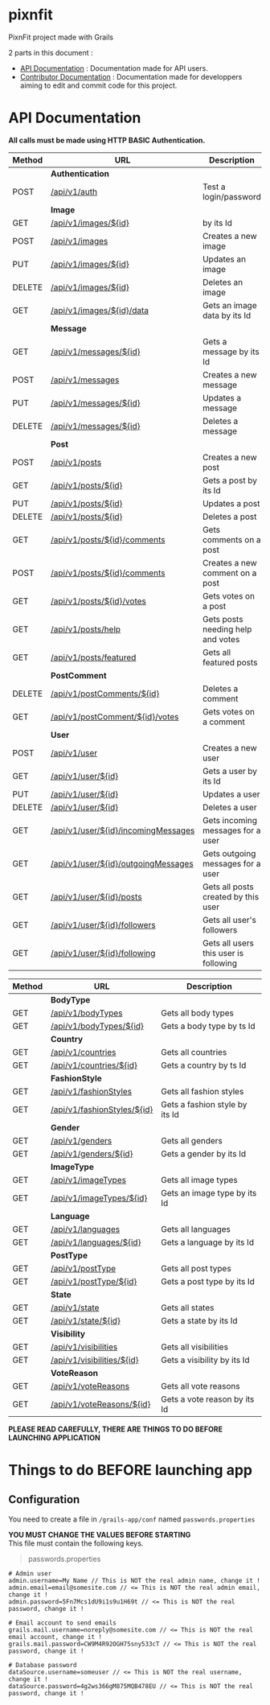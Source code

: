 # pixnfit
PixnFit project made with Grails

2 parts in this document :
 * [API Documentation](#API) : Documentation made for API users.
 * [Contributor Documentation](#Contrib) : Documentation made for developpers aiming to edit and commit code for this project.

<a name="API"></a>
# API Documentation

 **All calls must be made using HTTP BASIC Authentication.**

| Method | URL | Description |
|---|---|---|
|| **Authentication**  ||
| POST | [/api/v1/auth](doc/api/auth) | Test a login/password |
||  **Image**  ||
| GET | [/api/v1/images/${id}](doc/api/images#show) |  by its Id |
| POST | [/api/v1/images](doc/api/images#save) | Creates a new image |
| PUT | [/api/v1/images/${id}](doc/api/images#update) | Updates an image |
| DELETE | [/api/v1/images/${id}](doc/api/images#delete) | Deletes an image |
| GET | [/api/v1/images/${id}/data](doc/api/image#data) | Gets an image data by its Id|
||  **Message**  ||
| GET | [/api/v1/messages/${id}](doc/api/messages#show) | Gets a message by its Id |
| POST | [/api/v1/messages](doc/api/messages#save) | Creates a new message |
| PUT | [/api/v1/messages/${id}](doc/api/messages#update) | Updates a message |
| DELETE | [/api/v1/messages/${id}](doc/api/messages#delete) | Deletes a message |
||  **Post**  ||
| POST | [/api/v1/posts]() | Creates a new post |
| GET | [/api/v1/posts/${id}]() | Gets a post by its Id |
| PUT | [/api/v1/posts/${id}]() | Updates a post |
| DELETE | [/api/v1/posts/${id}]() | Deletes a post |
| GET | [/api/v1/posts/${id}/comments]() | Gets comments on a post |
| POST | [/api/v1/posts/${id}/comments]() | Creates a new comment on a post |
| GET | [/api/v1/posts/${id}/votes]() | Gets votes on a post |
| GET | [/api/v1/posts/help]() | Gets posts needing help and votes |
| GET | [/api/v1/posts/featured]() | Gets all featured posts |
||  **PostComment**  ||
| DELETE | [/api/v1/postComments/${id}]() | Deletes a comment |
| GET | [/api/v1/postComment/${id}/votes]() | Gets votes on a comment |
||  **User**  ||
| POST | [/api/v1/user]() | Creates a new user |
| GET | [/api/v1/user/${id}]() | Gets a user by its Id |
| PUT | [/api/v1/user/${id}]() | Updates a user |
| DELETE | [/api/v1/user/${id}]() | Deletes a user |
| GET | [/api/v1/user/${id}/incomingMessages]() | Gets incoming messages for a user |
| GET | [/api/v1/user/${id}/outgoingMessages]() | Gets outgoing messages for a user |
| GET | [/api/v1/user/${id}/posts]() | Gets all posts created by this user |
| GET | [/api/v1/user/${id}/followers]() | Gets all user's followers |
| GET | [/api/v1/user/${id}/following]() | Gets all users this user is following |




| Method | URL | Description |
|---|---|---|
||  **BodyType**  ||
| GET | [/api/v1/bodyTypes](doc/api/bodyTypes#index) | Gets all body types |
| GET | [/api/v1/bodyTypes/${id}](doc/api/bodyTypes#show) | Gets a body type by ts Id|
||  **Country**  ||
| GET | [/api/v1/countries](doc/api/countries) | Gets all countries |
| GET | [/api/v1/countries/${id}](doc/api/countries) | Gets a country by ts Id |
||  **FashionStyle**  ||
| GET | [/api/v1/fashionStyles](doc/api/fashionStyles#index) | Gets all fashion styles |
| GET | [/api/v1/fashionStyles/${id}](doc/api/fashionStyles#show) | Gets a fashion style by its Id|
||  **Gender**  ||
| GET | [/api/v1/genders](doc/api/genders#index) | Gets all genders |
| GET | [/api/v1/genders/${id}](doc/api/genders#show) | Gets a gender by its Id |
||  **ImageType**  ||
| GET | [/api/v1/imageTypes]() | Gets all image types |
| GET | [/api/v1/imageTypes/${id}]() | Gets an image type by its Id |
||  **Language**  ||
| GET | [/api/v1/languages]() | Gets all languages |
| GET | [/api/v1/languages/${id}]() | Gets a language by its Id |
||  **PostType**  ||
| GET | [/api/v1/postType]() | Gets all post types |
| GET | [/api/v1/postType/${id}]() | Gets a post type by its Id |
||  **State**  ||
| GET | [/api/v1/state]() | Gets all states |
| GET | [/api/v1/state/${id}]() | Gets a state by its Id |
||  **Visibility**  ||
| GET | [/api/v1/visibilities]() | Gets all visibilities |
| GET | [/api/v1/visibilities/${id}]() | Gets a visibility by its Id |
||  **VoteReason**  ||
| GET | [/api/v1/voteReasons]() | Gets all vote reasons |
| GET | [/api/v1/voteReasons/${id}]() | Gets a vote reason by its Id |



 <a name="Contrib"></a>
**PLEASE READ CAREFULLY, THERE ARE THINGS TO DO BEFORE LAUNCHING APPLICATION**

# Things to do BEFORE launching app
## Configuration
You need to create a file in <code>/grails-app/conf</code> named <code>passwords.properties</code>

**YOU MUST CHANGE THE VALUES BEFORE STARTING**
<br/>
This file must contain the following keys.

> passwords.properties

```
# Admin user
admin.username=My Name // This is NOT the real admin name, change it !
admin.email=email@somesite.com // <= This is NOT the real admin email, change it !
admin.password=5Fn7Mcs1dU9i1s9u1H69t // <= This is NOT the real password, change it !

# Email account to send emails
grails.mail.username=noreply@somesite.com // <= This is NOT the real email account, change it !
grails.mail.password=CW9M4R92OGH75sny533cT // <= This is NOT the real password, change it !

# Database password
dataSource.username=someuser // <= This is NOT the real username, change it !
dataSource.password=4g2ws366gM875MQB478EU // <= This is NOT the real password, change it !
```
